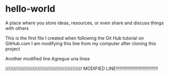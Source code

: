 # hello-world
A place where you store ideas, resources, or even share and discuss things with others

This is the first file I created when following the Git Hub tutorial on GitHub.com
I am modifying this line from my computer after cloning this project

Another modified line
Agregue una linea

////////////////////////////////////////////////
MODIFIED LINE!!!!!!!!!!!!!!!!!!!!!!!!!!!!!!!!!
